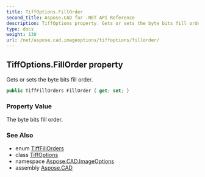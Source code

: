 ```yaml
---
title: TiffOptions.FillOrder
second_title: Aspose.CAD for .NET API Reference
description: TiffOptions property. Gets or sets the byte bits fill order
type: docs
weight: 130
url: /net/aspose.cad.imageoptions/tiffoptions/fillorder/
---
```

## TiffOptions.FillOrder property

Gets or sets the byte bits fill order.

```csharp
public TiffFillOrders FillOrder { get; set; }
```

### Property Value

The byte bits fill order.

### See Also

* enum [TiffFillOrders](../../../aspose.cad.fileformats.tiff.enums/tifffillorders/)
* class [TiffOptions](../)
* namespace [Aspose.CAD.ImageOptions](../../tiffoptions/)
* assembly [Aspose.CAD](../../../)


